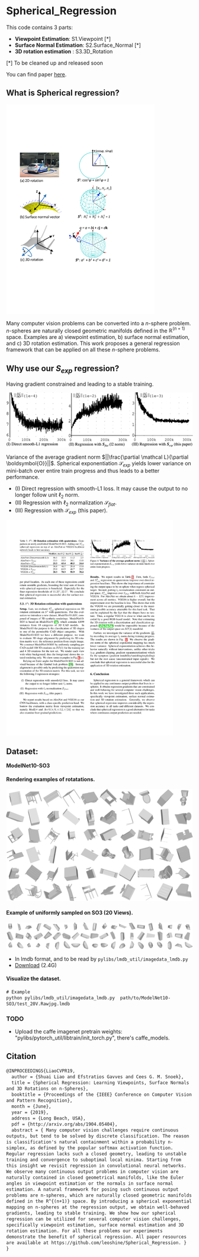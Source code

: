 


# Spherical_Regression


This code contains 3 parts:

- **Viewpoint Estimation**: S1.Viewpoint           [*]
- **Surface Normal Estimation**: S2.Surface_Normal [*]
- **3D rotation estimation** : S3.3D_Rotation

[*] To be cleaned up and released soon

You can find paper [here](http://arxiv.org/abs/1904.05404).


## What is Spherical regression?

<img src="readme/use_case.pdf" alt="use_case" width="400"/>

Many computer vision problems can be converted into a $n$-sphere problem.
$n$-spheres are naturally closed geometric manifolds defined in the $\mathbb{R}^{(n+1)}$ space.
Examples are a) viewpoint estimation, b) surface normal estimation, and c) 3D rotation estimation.
This work proposes a general regression framework that can be applied on all these $n$-sphere problems.

<!-- ![](readme/use_case.pdf)-->

## Why use our $S_{exp}$ regression?

Having gradient constrained and leading to a stable training.


<img src="readme/avg_gradient_norm_v3.png" alt="avg_norm" width="600"/> 

Variance of the average gradient norm $||\frac{\partial \mathcal L}{\partial \boldsymbol{O}}||$. Spherical exponentiation $\mathcal{S}_{exp}$ yields lower variance on mini-batch over entire train progress and thus leads to a better performance. 


<!-- ![](readme/avg_gradient_norm_v3.png=100x20) -->

- (I)    Direct regression with smooth-L1 loss. It may cause the output to no longer follow unit $\ell_2$ norm.
- (II)   Regression with $\ell_2$ normalization $\mathcal{S}_{flat}$.
- (III)  Regression with $\mathcal{S}_{exp}$ (this paper).


<img src="readme/so3_results.pdf" alt="avg_norm" align="middle" width="450"/> 


## Dataset:

**ModelNet10-SO3** 

#### Rendering examples of rotatations. 
![](readme/ModelNet10-SO3_more.png)


#### Example of uniformly sampled on SO3 (20 Views). 
![](readme/ModelNet10-SO3_20V.png)

- In lmdb format, and to be read by `pylibs/lmdb_util/imagedata_lmdb.py`
- [Download](https://drive.google.com/file/d/17GLZbNTDq8B_MOgrV1TiJPoqcm_oQ_mK/view?usp=sharing) (2.4G)

#### Visualize the dataset.

```
# Example
python pylibs/lmdb_util/imagedata_lmdb.py  path/to/ModelNet10-SO3/test_20V.Rawjpg.lmdb
```


### TODO
- Upload the caffe imagenet pretrain weights:  "pylibs/pytorch\_util/libtrain/init\_torch.py",
there's caffe_models.


## Citation

```
@INPROCEEDINGS{LiaoCVPR19, 
  author = {Shuai Liao and Efstratios Gavves and Cees G. M. Snoek}, 
  title = {Spherical Regression: Learning Viewpoints, Surface Normals and 3D Rotations on n-Spheres}, 
  booktitle = {Proceedings of the {IEEE} Conference on Computer Vision and Pattern Recognition}, 
  month = {June}, 
  year = {2019}, 
  address = {Long Beach, USA}, 
  pdf = {http://arxiv.org/abs/1904.05404}, 
  abstract = { Many computer vision challenges require continuous outputs, but tend to be solved by discrete classification. The reason is classification's natural containment within a probability n-simplex, as defined by the popular softmax activation function. Regular regression lacks such a closed geometry, leading to unstable training and convergence to suboptimal local minima. Starting from this insight we revisit regression in convolutional neural networks. We observe many continuous output problems in computer vision are naturally contained in closed geometrical manifolds, like the Euler angles in viewpoint estimation or the normals in surface normal estimation. A natural framework for posing such continuous output problems are n-spheres, which are naturally closed geometric manifolds defined in the R^{(n+1)} space. By introducing a spherical exponential mapping on n-spheres at the regression output, we obtain well-behaved gradients, leading to stable training. We show how our spherical regression can be utilized for several computer vision challenges, specifically viewpoint estimation, surface normal estimation and 3D rotation estimation. For all these problems our experiments demonstrate the benefit of spherical regression. All paper resources are available at https://github.com/leoshine/Spherical_Regression. }
}
```